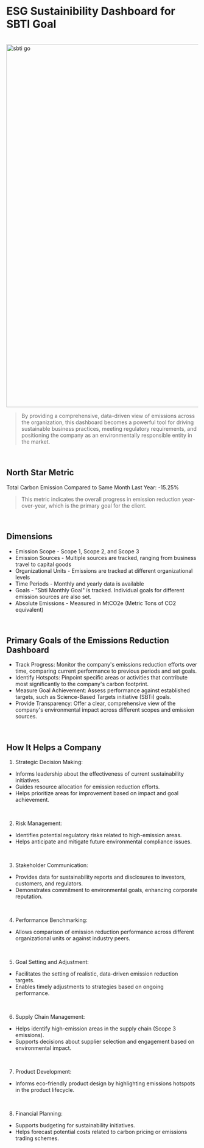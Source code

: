 # ESG Sustainibility Dashboard for SBTI Goal
<br />

<img width="953" alt="sbti go" src="https://github.com/user-attachments/assets/798123f8-1db5-4153-a1e7-98c459485f47">


<br />

> By providing a comprehensive, data-driven view of emissions across the organization, this dashboard becomes a powerful tool for driving sustainable business practices, meeting regulatory requirements, and positioning the company as an environmentally responsible entity in the market.

<br />

## North Star Metric 
  
Total Carbon Emission Compared to Same Month Last Year: -15.25%
> This metric indicates the overall progress in emission reduction year-over-year, which is the primary goal for the client.

<br />

## Dimensions
- Emission Scope - Scope 1, Scope 2, and Scope 3
- Emission Sources - Multiple sources are tracked, ranging from business travel to capital goods
- Organizational Units - Emissions are tracked at different organizational levels
- Time Periods - Monthly and yearly data is available
- Goals - "Sbti Monthly Goal" is tracked.  Individual goals for different emission sources are also set.
- Absolute Emissions - Measured in MtCO2e (Metric Tons of CO2 equivalent)

<br />

## Primary Goals of the Emissions Reduction Dashboard

- Track Progress: Monitor the company's emissions reduction efforts over time, comparing current performance to previous periods and set goals.
- Identify Hotspots: Pinpoint specific areas or activities that contribute most significantly to the company's carbon footprint.
- Measure Goal Achievement: Assess performance against established targets, such as Science-Based Targets initiative (SBTi) goals.
- Provide Transparency: Offer a clear, comprehensive view of the company's environmental impact across different scopes and emission sources.

<br />

## How It Helps a Company

1. Strategic Decision Making:

  - Informs leadership about the effectiveness of current sustainability initiatives.
  - Guides resource allocation for emission reduction efforts.
  - Helps prioritize areas for improvement based on impact and goal achievement.

<br />

2. Risk Management:

- Identifies potential regulatory risks related to high-emission areas.
- Helps anticipate and mitigate future environmental compliance issues.

<br />

3. Stakeholder Communication:

- Provides data for sustainability reports and disclosures to investors, customers, and regulators.
- Demonstrates commitment to environmental goals, enhancing corporate reputation.

<br />

4. Performance Benchmarking:

- Allows comparison of emission reduction performance across different organizational units or against industry peers.

<br />
  
5. Goal Setting and Adjustment:

- Facilitates the setting of realistic, data-driven emission reduction targets.
- Enables timely adjustments to strategies based on ongoing performance.

<br />
  
6. Supply Chain Management:

- Helps identify high-emission areas in the supply chain (Scope 3 emissions).
- Supports decisions about supplier selection and engagement based on environmental impact.

<br />

7. Product Development:

- Informs eco-friendly product design by highlighting emissions hotspots in the product lifecycle.

<br />

8. Financial Planning:

- Supports budgeting for sustainability initiatives.
- Helps forecast potential costs related to carbon pricing or emissions trading schemes.



